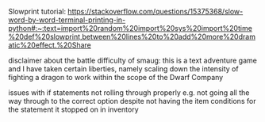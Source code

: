 Slowprint tutorial: https://stackoverflow.com/questions/15375368/slow-word-by-word-terminal-printing-in-python#:~:text=import%20random%20import%20sys%20import%20time%20def%20slowprint,between%20lines%20to%20add%20more%20dramatic%20effect.%20Share

disclaimer about the battle difficulty of smaug: this is a text adventure game and I have taken certain liberties, namely scaling down the intensity of fighting a dragon to work within the scope of the Dwarf Company

issues with if statements not rolling through properly
e.g. not going all the way through to the correct option despite not having the item conditions for the statement it stopped on in inventory